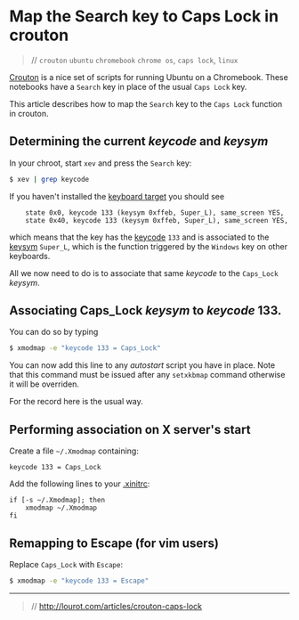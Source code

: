 # Map the Search key to Caps Lock in crouton

> // `crouton` `ubuntu` `chromebook` `chrome os`, `caps lock`, `linux`

[Crouton](https://github.com/dnschneid/crouton) is a nice set of scripts for running Ubuntu on a
Chromebook. These notebooks have a `Search` key in place of the usual `Caps Lock` key.

This article describes how to map the `Search` key to the `Caps Lock` function in crouton.

## Determining the current *keycode* and *keysym*

In your chroot, start `xev` and press the `Search` key:

```bash
$ xev | grep keycode
```

If you haven't installed the
[keyboard target](https://github.com/dnschneid/crouton/wiki/Keyboard#chromebook-keyboard-model) you
should see

```
    state 0x0, keycode 133 (keysym 0xffeb, Super_L), same_screen YES,
    state 0x40, keycode 133 (keysym 0xffeb, Super_L), same_screen YES,
```

which means that the key has the [keycode](https://wiki.archlinux.org/index.php/Xmodmap) `133` and
is associated to the [keysym](https://wiki.archlinux.org/index.php/Xmodmap) `Super_L`, which is the
function triggered by the `Windows` key on other keyboards.

All we now need to do is to associate that same *keycode* to the `Caps_Lock` *keysym*.

## Associating Caps_Lock *keysym* to *keycode* 133.

You can do so by typing

```bash
$ xmodmap -e "keycode 133 = Caps_Lock"
```

You can now add this line to any *autostart* script you have in place. Note that this command must
be issued after any `setxkbmap` command otherwise it will be overriden.

For the record here is the usual way.

## Performing association on X server's start

Create a file `~/.Xmodmap` containing:

```
keycode 133 = Caps_Lock
```

Add the following lines to your [.xinitrc](https://wiki.archlinux.org/index.php/Xinitrc):

```
if [-s ~/.Xmodmap]; then
    xmodmap ~/.Xmodmap
fi
```

## Remapping to Escape (for vim users)

Replace `Caps_Lock` with `Escape`:

```bash
$ xmodmap -e "keycode 133 = Escape"
```
---

> // http://lourot.com/articles/crouton-caps-lock
